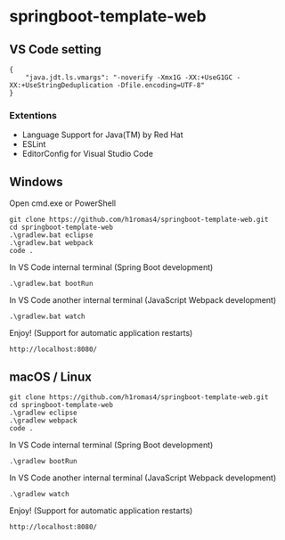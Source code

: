 # springboot-template-web

## VS Code setting

```
{
    "java.jdt.ls.vmargs": "-noverify -Xmx1G -XX:+UseG1GC -XX:+UseStringDeduplication -Dfile.encoding=UTF-8"
}
```

### Extentions

* Language Support for Java(TM) by Red Hat
* ESLint
* EditorConfig for Visual Studio Code

## Windows

Open cmd.exe or PowerShell

```
git clone https://github.com/h1romas4/springboot-template-web.git
cd springboot-template-web
.\gradlew.bat eclipse
.\gradlew.bat webpack
code .
```

In VS Code internal terminal (Spring Boot development)

```
.\gradlew.bat bootRun
```

In VS Code another internal terminal (JavaScript Webpack development)

```
.\gradlew.bat watch
```

Enjoy! (Support for automatic application restarts)

```
http://localhost:8080/
```

## macOS / Linux

```
git clone https://github.com/h1romas4/springboot-template-web.git
cd springboot-template-web
.\gradlew eclipse
.\gradlew webpack
code .
```

In VS Code internal terminal (Spring Boot development)

```
.\gradlew bootRun
```

In VS Code another internal terminal (JavaScript Webpack development)

```
.\gradlew watch
```

Enjoy! (Support for automatic application restarts)

```
http://localhost:8080/
```
